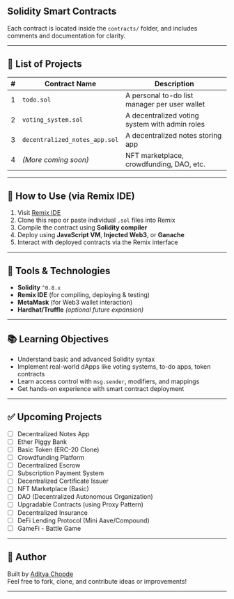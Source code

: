 ## Solidity Smart Contracts

Each contract is located inside the `contracts/` folder, and includes comments and documentation for clarity.

---

## 📘 List of Projects

| #  | Contract Name        | Description                                     |
|----|----------------------|-------------------------------------------------|
| 1  | `todo.sol`        | A personal to-do list manager per user wallet  |
| 2  | `voting_system.sol`   | A decentralized voting system with admin roles |
| 3  | `decentralized_notes_app.sol`   | A decentralized notes storing app |
| 4  | *(More coming soon)* | NFT marketplace, crowdfunding, DAO, etc.       |

---

## 🚀 How to Use (via Remix IDE)

1. Visit [Remix IDE](https://remix.ethereum.org/)
2. Clone this repo or paste individual `.sol` files into Remix
3. Compile the contract using **Solidity compiler**
4. Deploy using **JavaScript VM**, **Injected Web3**, or **Ganache**
5. Interact with deployed contracts via the Remix interface

---

## 🔧 Tools & Technologies

- **Solidity** `^0.8.x`
- **Remix IDE** (for compiling, deploying & testing)
- **MetaMask** (for Web3 wallet interaction)
- **Hardhat/Truffle** *(optional future expansion)*

---

## 📚 Learning Objectives

- Understand basic and advanced Solidity syntax
- Implement real-world dApps like voting systems, to-do apps, token contracts
- Learn access control with `msg.sender`, modifiers, and mappings
- Get hands-on experience with smart contract deployment

---

## ✅ Upcoming Projects

- [ ] Decentralized Notes App
- [ ] Ether Piggy Bank
- [ ] Basic Token (ERC-20 Clone)
- [ ] Crowdfunding Platform
- [ ] Decentralized Escrow
- [ ] Subscription Payment System
- [ ] Decentralized Certificate Issuer
- [ ] NFT Marketplace (Basic)
- [ ] DAO (Decentralized Autonomous Organization)
- [ ] Upgradable Contracts (using Proxy Pattern)
- [ ] Decentralized Insurance
- [ ] DeFi Lending Protocol (Mini Aave/Compound)
- [ ] GameFi - Battle Game

---

## 🙌 Author

Built by [Aditya Chopde](https://github.com/your-github-username)  
Feel free to fork, clone, and contribute ideas or improvements!

---

